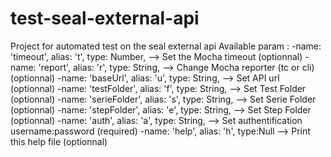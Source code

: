 # test-seal-external-api
Project for automated test on the seal external api
Available param :
-name: 'timeout', alias: 't', type: Number, --> Set the Mocha timeout (optionnal)
-name: 'report', alias: 'r',  type: String, --> Change Mocha reporter (tc or cli) (optionnal)
-name: 'baseUrl', alias: 'u', type: String, --> Set API url (optionnal)
-name: 'testFolder', alias: 'f', type: String, --> Set Test Folder (optionnal)
-name: 'serieFolder', alias: 's', type: String, --> Set Serie Folder (optionnal)
-name: 'stepFolder', alias: 'e', type: String, --> Set Step Folder (optionnal)
-name: 'auth', alias: 'a', type: String, --> Set authentification username:password (required)
-name: 'help', alias: 'h', type:Null --> Print this help file (optionnal)
